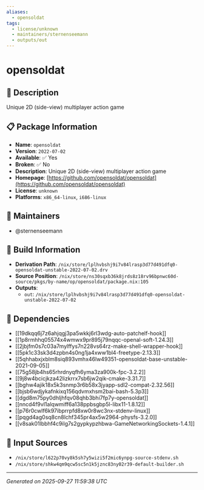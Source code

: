 ```yaml
---
aliases:
  - opensoldat
tags:
  - license/unknown
  - maintainers/sternenseemann
  - outputs/out
---
```


# opensoldat

## 📝 Description

Unique 2D (side-view) multiplayer action game

## 📋 Package Information

- **Name**: `opensoldat`
- **Version**: `2022-07-02`
- **Available**: ✅ Yes
- **Broken**: ✅ No
- **Description**: Unique 2D (side-view) multiplayer action game
- **Homepage**: [https://github.com/opensoldat/opensoldat](https://github.com/opensoldat/opensoldat)
- **License**: `unknown`
- **Platforms**: `x86_64-linux`, `i686-linux`
## 👥 Maintainers

- @sternenseemann


## 🔧 Build Information

- **Derivation Path**: `/nix/store/lplhvbshj9i7v84lrasp3d77d491dfq0-opensoldat-unstable-2022-07-02.drv`
- **Source Position**: `/nix/store/ns30sqxb36k8jrds8z18rv96bpnwc60d-source/pkgs/by-name/op/opensoldat/package.nix:105`
- **Outputs**:
  - `out`:  `/nix/store/lplhvbshj9i7v84lrasp3d77d491dfq0-opensoldat-unstable-2022-07-02`

## 🔗 Dependencies

- [[19dkqq6j7z6ahjqgj3pa5wkkj6rl3wdg-auto-patchelf-hook]]
- [[1p8rmhhq05574x4wmwx9pr895j79nqqc-openal-soft-1.24.3]]
- [[2jbjfm0s7c03a7mylffys7n228vs64rz-make-shell-wrapper-hook]]
- [[5pk1c33sk3d4zpbn4s0ng1ja4xww1bl4-freetype-2.13.3]]
- [[5qhhabxjxblm8siq893vmhx46lw49351-opensoldat-base-unstable-2021-09-05]]
- [[75g58jb4hs65rhrdnyqfh6yma3za900k-fpc-3.2.2]]
- [[9j8w4bcicjkza42lizkrrx7sb6jw2qik-cmake-3.31.7]]
- [[bghw4ajik18x5k3snmp3r6b58x3jyapp-sdl2-compat-2.32.56]]
- [[bjsb6wdjykafnkixq156qdvmxhsm2bai-bash-5.3p3]]
- [[dgd8m75py0dhljhfqv08qhb3bhi7fp7y-opensoldat]]
- [[nncd4f9vl1alqwmiff6a138ppbsgbp5l-libx11-1.8.12]]
- [[p76r0cwlf6k97ibprrpfd8xw0r8wc3nx-stdenv-linux]]
- [[pqgd4ag0sq8cn8lchf345pr4ax5w2964-physfs-3.2.0]]
- [[v8sak01lbbhf4c9ilg7s2gypkypzhbwa-GameNetworkingSockets-1.4.1]]

## 📁 Input Sources

- `/nix/store/l622p70vy8k5sh7y5wizi5f2mic6ynpg-source-stdenv.sh`
- `/nix/store/shkw4qm9qcw5sc5n1k5jznc83ny02r39-default-builder.sh`

---
*Generated on 2025-09-27 11:59:38 UTC*
